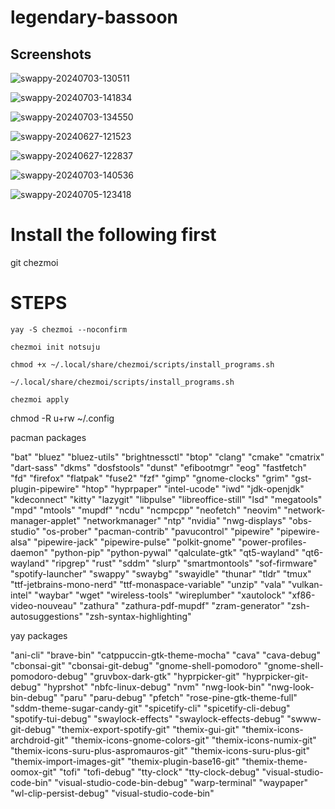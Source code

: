 # legendary-bassoon
## Screenshots

![swappy-20240703-130511](https://github.com/notsuju/legendary-bassoon/assets/131643792/d5354832-8669-4351-8837-329d3de3c54e)

![swappy-20240703-141834](https://github.com/notsuju/legendary-bassoon/assets/131643792/e244cc21-10d0-4cbe-aa32-0af2c331e374)

![swappy-20240703-134550](https://github.com/notsuju/legendary-bassoon/assets/131643792/b5c0e629-f213-4306-9bb5-56dd6365bf41)

![swappy-20240627-121523](https://github.com/notsuju/legendary-bassoon/assets/131643792/59f82dd3-2515-49a8-9792-2088231d23f2)

![swappy-20240627-122837](https://github.com/notsuju/legendary-bassoon/assets/131643792/0ca3ddb9-3daf-48a8-b199-dcf4c110ea41)

![swappy-20240703-140536](https://github.com/notsuju/legendary-bassoon/assets/131643792/12aff7bf-f999-4a9f-9867-b88d3f5b178b)

![swappy-20240705-123418](https://github.com/notsuju/legendary-bassoon/assets/131643792/d8c0a51c-f998-4ca8-9b9a-d6e25baa116c)


# Install the following first
git
chezmoi


# STEPS
``` yay -S chezmoi --noconfirm ```

``` chezmoi init notsuju ```

``` chmod +x ~/.local/share/chezmoi/scripts/install_programs.sh ```

``` ~/.local/share/chezmoi/scripts/install_programs.sh ```

``` chezmoi apply ```

chmod -R u+rw ~/.config


pacman packages

 "bat"
        "bluez"
        "bluez-utils"
        "brightnessctl"
        "btop"
        "clang"
        "cmake"
        "cmatrix"
        "dart-sass"
        "dkms"
        "dosfstools"
        "dunst"
        "efibootmgr"
        "eog"
        "fastfetch"
        "fd"
        "firefox"
        "flatpak"
        "fuse2"
        "fzf"
        "gimp"
        "gnome-clocks"
        "grim"
        "gst-plugin-pipewire"
        "htop"
        "hyprpaper"
        "intel-ucode"
        "iwd"
        "jdk-openjdk"
        "kdeconnect"
        "kitty"
        "lazygit"
        "libpulse"
        "libreoffice-still"
        "lsd"
        "megatools"
        "mpd"
        "mtools"
        "mupdf"
        "ncdu"
        "ncmpcpp"
        "neofetch"
        "neovim"
        "network-manager-applet"
        "networkmanager"
        "ntp"
        "nvidia"
        "nwg-displays"
        "obs-studio"
        "os-prober"
        "pacman-contrib"
        "pavucontrol"
        "pipewire"
        "pipewire-alsa"
        "pipewire-jack"
        "pipewire-pulse"
        "polkit-gnome"
        "power-profiles-daemon"
        "python-pip"
        "python-pywal"
        "qalculate-gtk"
        "qt5-wayland"
        "qt6-wayland"
        "ripgrep"
        "rust"
        "sddm"
        "slurp"
        "smartmontools"
        "sof-firmware"
        "spotify-launcher"
        "swappy"
        "swaybg"
        "swayidle"
        "thunar"
        "tldr"
        "tmux"
        "ttf-jetbrains-mono-nerd"
        "ttf-monaspace-variable"
        "unzip"
        "vala"
        "vulkan-intel"
        "waybar"
        "wget"
        "wireless-tools"
        "wireplumber"
        "xautolock"
        "xf86-video-nouveau"
        "zathura"
        "zathura-pdf-mupdf"
        "zram-generator"
        "zsh-autosuggestions"
        "zsh-syntax-highlighting"

yay packages

"ani-cli"
        "brave-bin"
        "catppuccin-gtk-theme-mocha"
        "cava"
        "cava-debug"
        "cbonsai-git"
        "cbonsai-git-debug"
        "gnome-shell-pomodoro"
        "gnome-shell-pomodoro-debug"
        "gruvbox-dark-gtk"
        "hyprpicker-git"
        "hyprpicker-git-debug"
        "hyprshot"
        "nbfc-linux-debug"
        "nvm"
        "nwg-look-bin"
        "nwg-look-bin-debug"
        "paru"
        "paru-debug"
        "pfetch"
        "rose-pine-gtk-theme-full"
        "sddm-theme-sugar-candy-git"
        "spicetify-cli"
        "spicetify-cli-debug"
        "spotify-tui-debug"
        "swaylock-effects"
        "swaylock-effects-debug"
        "swww-git-debug"
        "themix-export-spotify-git"
        "themix-gui-git"
        "themix-icons-archdroid-git"
        "themix-icons-gnome-colors-git"
        "themix-icons-numix-git"
        "themix-icons-suru-plus-aspromauros-git"
        "themix-icons-suru-plus-git"
        "themix-import-images-git"
        "themix-plugin-base16-git"
        "themix-theme-oomox-git"
        "tofi"
        "tofi-debug"
        "tty-clock"
        "tty-clock-debug"
        "visual-studio-code-bin"
        "visual-studio-code-bin-debug"
        "warp-terminal"
        "waypaper"
        "wl-clip-persist-debug"
        "visual-studio-code-bin"
